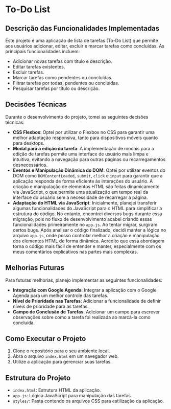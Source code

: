 # To-Do List

## Descrição das Funcionalidades Implementadas
Este projeto é uma aplicação de lista de tarefas (To-Do List) que permite aos usuários adicionar, editar, excluir e marcar tarefas como concluídas. As principais funcionalidades incluem:
- Adicionar novas tarefas com título e descrição.
- Editar tarefas existentes.
- Excluir tarefas.
- Marcar tarefas como pendentes ou concluídas.
- Filtrar tarefas por todas, pendentes ou concluídas.
- Pesquisar tarefas por título ou descrição.


## Decisões Técnicas
Durante o desenvolvimento do projeto, tomei as seguintes decisões técnicas:
- **CSS Flexbox**: Optei por utilizar o Flexbox no CSS para garantir uma melhor adaptação responsiva, tanto para dispositivos móveis quanto para desktops.
- **Modal para a edição da tarefa**: A implementação de modais para a edição de tarefas permite uma interface de usuário mais limpa e intuitiva, evitando a navegação para outras páginas ou recarregamentos desnecessários.
- **Eventos e Manipulação Dinâmica do DOM**: Optei por utilizar eventos do DOM como `DOMContentLoaded`, `submit`, `click` e `input` para garantir que a aplicação responda de forma eficiente às interações do usuário. A criação e manipulação de elementos HTML são feitas dinamicamente via JavaScript, o que permite uma atualização em tempo real da interface do usuário sem a necessidade de recarregar a página.
- **Adaptação do HTML via JavaScript**: Inicialmente, planejei transferir algumas funcionalidades do JavaScript para o HTML para simplificar a estrutura do código. No entanto, encontrei diversos bugs durante essa migração, pois no fluxo de desenvolvimento acabei criando essas funcionalidades primeiramente no `app.js`. Ao tentar migrar, surgiram certos bugs. Após analisar o código finalizado, decidi manter a lógica no arquivo `app.js`, onde posso controlar melhor a criação e manipulação dos elementos HTML de forma dinâmica. Acredito que essa abordagem torna o código mais fácil de entender e manter, especialmente com os meus comentários explicativos nas partes mais complexas.

## Melhorias Futuras
Para futuras melhorias, planejo implementar as seguintes funcionalidades:
- **Integração com Google Agenda**: Integrar a aplicação com o Google Agenda para um melhor controle das tarefas.
- **Nível de Prioridade nas Tarefas**: Adicionar a funcionalidade de definir níveis de prioridade para as tarefas.
- **Campo de Conclusão de Tarefas**: Adicionar um campo para escrever observações sobre como a tarefa foi realizada ao marcá-la como concluída.

## Como Executar o Projeto
1. Clone o repositório para o seu ambiente local.
2. Abra o arquivo `index.html` em um navegador web.
3. Utilize a aplicação para gerenciar suas tarefas.

## Estrutura do Projeto
- `index.html`: Estrutura HTML da aplicação.
- `app.js`: Lógica JavaScript para manipulação das tarefas.
- `styles/`: Pasta contendo os arquivos CSS para estilização da aplicação.